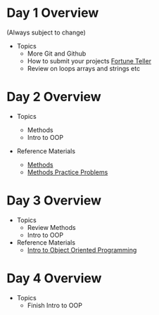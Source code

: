 # Day 1 Overview

(Always subject to change)

- Topics
  - More Git and Github
  - How to submit your projects [Fortune Teller](https://github.com/WeCanCodeIT/WCCI-PartTime-Winter-Cle/blob/master/Week2/Assignments/FortuneTeller.md)
  - Review on loops arrays and strings etc
  
# Day 2 Overview

- Topics
  - Methods
  - Intro to OOP

- Reference Materials
  - [Methods](https://docs.google.com/a/wecancodeit.org/presentation/d/1w7U0GGW6oVNJpgPFKjb-iny2EwcrQypZlIvNHsHQKF4/edit?usp=sharing)
  - [Methods Practice Problems](https://docs.google.com/a/wecancodeit.org/presentation/d/1PCziOM-s2T7MU3n9AVP_YKNLyirXO3cqAKLdFnBn9P0/edit?usp=sharing)
  

# Day 3 Overview

- Topics
  - Review Methods 
  - Intro to OOP
- Reference Materials
  - [Intro to Object Oriented Programming](https://docs.google.com/presentation/d/1GWfWK3dwL8jkJgzq9QsUA98hciElgRdCNJ68B_csOLw/edit?usp=sharing)

# Day 4 Overview 
- Topics 
  - Finish Intro to OOP
